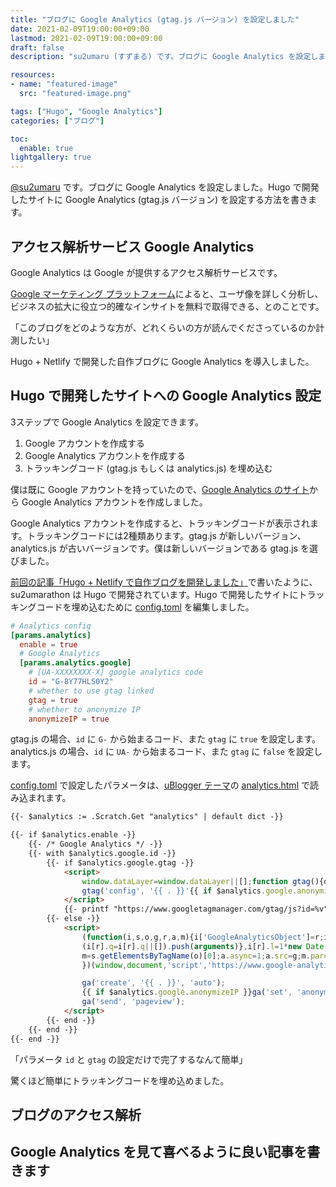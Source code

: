 ```yaml
---
title: "ブログに Google Analytics (gtag.js バージョン) を設定しました"
date: 2021-02-09T19:00:00+09:00
lastmod: 2021-02-09T19:00:00+09:00
draft: false
description: "su2umaru (すずまる) です。ブログに Google Analytics を設定しました。Hugo で開発したサイトに Google Analytics (gtag.js バージョン) を設定する方法を書きます。"

resources:
- name: "featured-image"
  src: "featured-image.png"

tags: ["Hugo", "Google Analytics"]
categories: ["ブログ"]

toc:
  enable: true
lightgallery: true
---
```


[@su2umaru](https://twitter.com/su2umaru) です。ブログに Google Analytics を設定しました。Hugo で開発したサイトに Google Analytics (gtag.js バージョン) を設定する方法を書きます。

<!--more-->

## アクセス解析サービス Google Analytics

Google Analytics は Google が提供するアクセス解析サービスです。

[Google マーケティング プラットフォーム](https://marketingplatform.google.com/intl/ja/about/analytics/)によると、ユーザ像を詳しく分析し、ビジネスの拡大に役立つ的確なインサイトを無料で取得できる、とのことです。

「このブログをどのような方が、どれくらいの方が読んでくださっているのか計測したい」

Hugo + Netlify で開発した自作ブログに Google Analytics を導入しました。

## Hugo で開発したサイトへの Google Analytics 設定

3ステップで Google Analytics を設定できます。

1. Google アカウントを作成する
2. Google Analytics アカウントを作成する
3. トラッキングコード (gtag.js もしくは analytics.js) を埋め込む

僕は既に Google アカウントを持っていたので、[Google Analytics のサイト](https://analytics.google.com/analytics/web/)から Google Analytics アカウントを作成しました。

Google Analytics アカウントを作成すると、トラッキングコードが表示されます。トラッキングコードには2種類あります。gtag.js が新しいバージョン、analytics.js が古いバージョンです。僕は新しいバージョンである gtag.js を選びました。

[前回の記事「Hugo + Netlify で自作ブログを開発しました」](https://su2umarathon.netlify.app/hugo-netlify/)で書いたように、su2umarathon は Hugo で開発されています。Hugo で開発したサイトにトラッキングコードを埋め込むために [config.toml](https://github.com/su2umaru/blog/blob/df2f4d8ffd2a3f4d42652187e10e70a0ce16a8ee/config.toml#L199) を編集しました。

```toml
# Analytics config
[params.analytics]
  enable = true
  # Google Analytics
  [params.analytics.google]
    # [UA-XXXXXXXX-X] google analytics code
    id = "G-8Y77HLS0Y2"
    # whether to use gtag linked
    gtag = true
    # whether to anonymize IP
    anonymizeIP = true
```

gtag.js の場合、`id` に `G-` から始まるコード、また `gtag` に `true` を設定します。analytics.js の場合、`id` に `UA-` から始まるコード、また `gtag` に `false` を設定します。

[config.toml](https://github.com/su2umaru/blog/blob/df2f4d8ffd2a3f4d42652187e10e70a0ce16a8ee/config.toml#L199) で設定したパラメータは、[uBlogger テーマ](https://github.com/uPagge/uBlogger)の [analytics.html](https://github.com/uPagge/uBlogger/blob/master/layouts/partials/plugin/analytics.html) で読み込まれます。

```html
{{- $analytics := .Scratch.Get "analytics" | default dict -}}

{{- if $analytics.enable -}}
    {{- /* Google Analytics */ -}}
    {{- with $analytics.google.id -}}
        {{- if $analytics.google.gtag -}}
            <script>
                window.dataLayer=window.dataLayer||[];function gtag(){dataLayer.push(arguments);}gtag('js', new Date());
                gtag('config', '{{ . }}'{{ if $analytics.google.anonymizeIP }}, { 'anonymize_ip': true }{{ end }});
            </script>
            {{- printf "https://www.googletagmanager.com/gtag/js?id=%v" . | dict "Async" true "Source" | partial "plugin/script.html" -}}
        {{- else -}}
            <script>
                (function(i,s,o,g,r,a,m){i['GoogleAnalyticsObject']=r;i[r]=i[r]||function(){
                (i[r].q=i[r].q||[]).push(arguments)},i[r].l=1*new Date();a=s.createElement(o),
                m=s.getElementsByTagName(o)[0];a.async=1;a.src=g;m.parentNode.insertBefore(a,m)
                })(window,document,'script','https://www.google-analytics.com/analytics.js','ga');

                ga('create', '{{ . }}', 'auto');
                {{ if $analytics.google.anonymizeIP }}ga('set', 'anonymizeIp', true);{{ end }}
                ga('send', 'pageview');
            </script>
        {{- end -}}
    {{- end -}}
{{- end -}}
```

「パラメータ `id` と `gtag` の設定だけで完了するなんて簡単」

驚くほど簡単にトラッキングコードを埋め込めました。

## ブログのアクセス解析

## Google Analytics を見て喜べるように良い記事を書きます